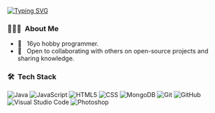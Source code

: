 [![Typing SVG](https://readme-typing-svg.herokuapp.com?font=Fira+Code&size=28&pause=1000&width=435&lines=Hey!+This+is+Rolek)](https://github.com/Rolek7)

<h3> 👨🏻‍💻 &nbsp;About Me </h3>

- 🤔 &nbsp; 16yo hobby programmer.
- 🤔 &nbsp; Open to collaborating with others on open-source projects and sharing knowledge.

<h3> 🛠 &nbsp;Tech Stack</h3>

![Java](https://img.shields.io/badge/-Java-333333?style=for-the-badge&logo=Java&logoColor=007396)
![JavaScript](https://img.shields.io/badge/-JavaScript-333333?style=for-the-badge&logo=javascript)
![HTML5](https://img.shields.io/badge/-HTML5-333333?style=for-the-badge&logo=HTML5)
![CSS](https://img.shields.io/badge/-CSS-333333?style=for-the-badge&logo=CSS3&logoColor=1572B6)
![MongoDB](https://img.shields.io/badge/-MongoDB-333333?style=for-the-badge&logo=mongodb)
![Git](https://img.shields.io/badge/-Git-333333?style=for-the-badge&logo=git)
![GitHub](https://img.shields.io/badge/-GitHub-333333?style=for-the-badge&logo=github)
![Visual Studio Code](https://img.shields.io/badge/-Visual%20Studio%20Code-333333?style=for-the-badge&logo=visual-studio-code&logoColor=007ACC)
![Photoshop](https://img.shields.io/badge/-Photoshop-333333?style=for-the-badge&logo=adobe-photoshop)
